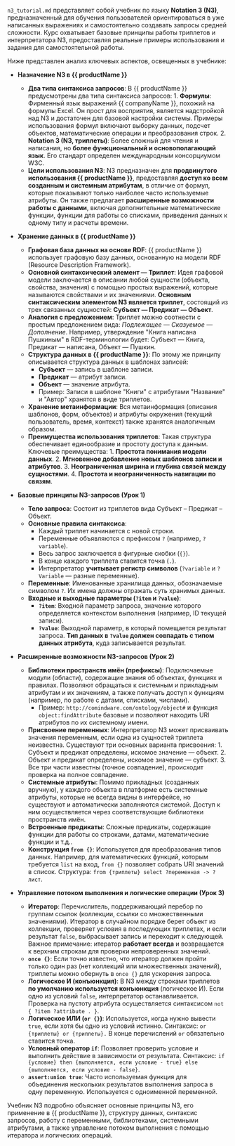 `n3_tutorial.md` представляет собой учебник по языку **Notation 3 (N3)**, предназначенный для обучения пользователей ориентироваться в уже написанных выражениях и самостоятельно создавать запросы средней сложности. Курс охватывает базовые принципы работы триплетов и интерпретатора N3, предоставляя реальные примеры использования и задания для самостоятельной работы.

Ниже представлен анализ ключевых аспектов, освещенных в учебнике:

* **Назначение N3 в {{ productName }}**
  * **Два типа синтаксиса запросов**: В {{ productName }} предусмотрены два типа синтаксиса запросов:
        1. **Формулы**: Фирменный язык выражений {{ companyName }}, похожий на формулы Excel. Он прост для восприятия, является надстройкой над N3 и достаточен для базовой настройки системы. Примеры использования формул включают выборку данных, подсчет объектов, математические операции и преобразования строк.
        2. **Notation 3 (N3, триплеты)**: Более сложный для чтения и написания, но **более функциональный и основополагающий язык**. Его стандарт определен международным консорциумом W3C.
  * **Цели использования N3**: N3 предназначен для **продвинутого использования {{ productName }}**, предоставляя **доступ ко всем созданным и системным атрибутам**, в отличие от формул, которые показывают только наиболее часто используемые атрибуты. Он также предлагает **расширенные возможности работы с данными**, включая дополнительные математические функции, функции для работы со списками, приведения данных к одному типу и расчеты времени.

* **Хранение данных в {{ productName }}**
  * **Графовая база данных на основе RDF**: {{ productName }} использует графовую базу данных, основанную на модели RDF (Resource Description Framework).
  * **Основной синтаксический элемент — Триплет**: Идея графовой модели заключается в описании любой сущности (объекта, свойства, значения) с помощью простых выражений, которые называются свойствами и их значениями. **Основным синтаксическим элементом N3 является триплет**, состоящий из трех связанных сущностей: **Субъект — Предикат — Объект**.
  * **Аналогия с предложением**: Триплет можно соотнести с простым предложением вида: *Подлежащее — Сказуемое — Дополнение*. Например, утверждение "Книга написана Пушкиным" в RDF-терминологии будет: Субъект — Книга, Предикат — написана, Объект — Пушкин.
  * **Структура данных в {{ productName }}**: По этому же принципу описывается структура данных в шаблонах записей:
    * **Субъект** — запись в шаблоне записи.
    * **Предикат** — атрибут записи.
    * **Объект** — значение атрибута.
    * Пример: Записи в шаблоне "Книги" с атрибутами "Название" и "Автор" хранятся в виде триплетов.
  * **Хранение метаинформации**: Вся метаинформация (описания шаблонов, форм, объектов) и атрибуты окружения (текущий пользователь, время, контекст) также хранятся аналогичным образом.
  * **Преимущества использования триплетов**: Такая структура обеспечивает единообразие и простоту доступа к данным. Ключевые преимущества:
        1. **Простота понимания модели данных**.
        2. **Мгновенное добавление новых шаблонов записи и атрибутов**.
        3. **Неограниченная ширина и глубина связей между сущностями**.
        4. **Простота и неограниченность навигации по связям**.

* **Базовые принципы N3-запросов (Урок 1)**
  * **Тело запроса**: Состоит из триплетов вида Субъект – Предикат – Объект.
  * **Основные правила синтаксиса**:
    * Каждый триплет начинается с новой строки.
    * Переменные объявляются с префиксом `?` (например, `?variable`).
    * Весь запрос заключается в фигурные скобки (`{}`).
    * В конце каждого триплета ставится точка (`.`).
    * Интерпретатор **учитывает регистр символов** (`?variable` и `?Variable` — разные переменные).
  * **Переменные**: Именованные хранилища данных, обозначаемые символом `?`. Их имена должны отражать суть хранимых данных.
  * **Входные и выходные параметры (`?item` и `?value`)**:
    * **`?item`**: Входной параметр запроса, значение которого определяется контекстом выполнения (например, ID текущей записи).
    * **`?value`**: Выходной параметр, в который помещается результат запроса. **Тип данных в `?value` должен совпадать с типом данных атрибута**, куда записывается результат.

* **Расширенные возможности N3-запросов (Урок 2)**
  * **Библиотеки пространств имён (префиксы)**: Подключаемые модули (области), содержащие знания об объектах, функциях и правилах. Позволяют обращаться к системным и прикладным атрибутам и их значениям, а также получать доступ к функциям (например, по работе с датами, списками, числами).
    * Пример: `http://comindware.com/ontology/object#` и функция `object:findAttribute` базовые и позволяют находить URI атрибутов по их системному имени.
  * **Присвоение переменных**: Интерпретатор N3 может присваивать значения переменным, если одна из сущностей триплета неизвестна. Существуют три основных варианта присвоения:
        1. Субъект и предикат определены, искомое значение — объект.
        2. Объект и предикат определены, искомое значение — субъект.
        3. Все три части известны (точное совпадение), происходит проверка на полное совпадение.
  * **Системные атрибуты**: Помимо прикладных (созданных вручную), у каждого объекта в платформе есть системные атрибуты, которые не всегда видны в интерфейсе, но существуют и автоматически заполняются системой. Доступ к ним осуществляется через соответствующие библиотеки пространств имён.
  * **Встроенные предикаты**: Сложные предикаты, содержащие функции для работы со строками, датами, математические функции и т.д..
  * **Конструкция `from {}`**: Используется для преобразования типов данных. Например, для математических функций, которым требуется `list` на вход, `from {}` позволяет собрать URI значений в список. Структура: `from {триплеты} select ?переменная -> ?лист`.

* **Управление потоком выполнения и логические операции (Урок 3)**
  * **Итератор**: Перечислитель, поддерживающий перебор по группам ссылок (коллекции, ссылки со множественными значениями). Итератор в случайном порядке берет объект из коллекции, проверяет условия в последующих триплетах, и если результат `false`, выбрасывает запись и переходит к следующей. Важное примечание: итератор **работает всегда** и возвращается к верхним строкам для проверки непроверенных значений.
  * **`once {}`**: Если точно известно, что итератор должен пройти только один раз (нет коллекций или множественных значений), триплеты можно обернуть в `once {}` для ускорения запроса.
  * **Логическое И (конъюнкция)**: В N3 между строками триплетов **по умолчанию используется конъюнкция** (логическое И). Если одно из условий `false`, интерпретатор останавливается. Проверка на пустоту атрибута осуществляется синтаксисом `not { ?item ?attribute . }`.
  * **Логическое ИЛИ (`or {}`)**: Используется, когда нужно вывести `true`, если хотя бы одно из условий истинно. Синтаксис: `or {триплеты} or {триплеты}.` В конце перечислений `or` обязательно ставится точка.
  * **Условный оператор `if`**: Позволяет проверить условие и выполнить действие в зависимости от результата. Синтаксис: `if {условие} then {выполняется, если условие - true} else {выполняется, если условие - false}`.
  * **`assert:union true`**: Часто используемая функция для объединения нескольких результатов выполнения запроса в одну переменную. Используется с одноименной переменной.

Учебник N3 подробно объясняет основные принципы N3, его применение в {{ productName }}, структуру данных, синтаксис запросов, работу с переменными, библиотеками, системными атрибутами, а также управление потоком выполнения с помощью итератора и логических операций.
